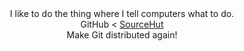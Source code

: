 <div align="center">I like to do the thing where I tell computers what to do.</div>
<div align="center">GitHub < <a href="https://sourcehut.org">SourceHut</a></div>
<div align="center">Make Git distributed again!</div>
